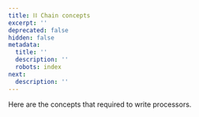 ```yaml
---
title: ⛓ Chain concepts
excerpt: ''
deprecated: false
hidden: false
metadata:
  title: ''
  description: ''
  robots: index
next:
  description: ''
---
```

Here are the concepts that required to write processors.
